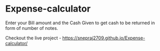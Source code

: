 # Expense-calculator

Enter your Bill amount and the Cash Given to get cash to be returned in form of number of notes.

Checkout the live project - https://snepraj2709.github.io/Expense-calculator/

